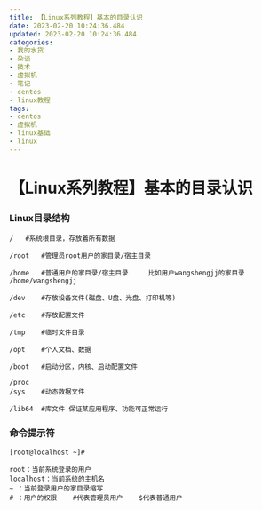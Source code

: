 ```yaml
---
title: 【Linux系列教程】基本的目录认识
date: 2023-02-20 10:24:36.484
updated: 2023-02-20 10:24:36.484
categories: 
- 我的水货
- 杂谈
- 技术
- 虚拟机
- 笔记
- centos
- linux教程
tags: 
- centos
- 虚拟机
- linux基础
- linux
---
```


# 【Linux系列教程】基本的目录认识

### Linux目录结构

```
/	#系统根目录，存放着所有数据

/root	#管理员root用户的家目录/宿主目录

/home	#普通用户的家目录/宿主目录     比如用户wangshengjj的家目录	/home/wangshengjj

/dev	#存放设备文件(磁盘、U盘、光盘、打印机等)

/etc	#存放配置文件

/tmp	#临时文件目录

/opt	#个人文档、数据

/boot	#启动分区，内核、启动配置文件 

/proc
/sys	#动态数据文件

/lib64	#库文件 保证某应用程序、功能可正常运行
```

### 命令提示符

```
[root@localhost ~]# 

root：当前系统登录的用户
localhost：当前系统的主机名
~ ：当前登录用户的家目录缩写
# ：用户的权限 	#代表管理员用户	$代表普通用户
```

